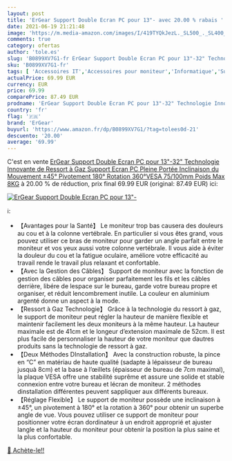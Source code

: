 ```yaml
---
layout: post
title: 'ErGear Support Double Ecran PC pour 13"- avec 20.00 % rabais '
date: 2021-06-19 21:21:48
image: 'https://m.media-amazon.com/images/I/419TYQkJezL._SL500_._SL400_.jpg'
comments: true
category: ofertas
author: 'tole.es'
slug: 'B0899XV7G1-fr ErGear Support Double Ecran PC pour 13"-32" Technologie...'
sku: 'B0899XV7G1-fr'
tags: [ 'Accessoires IT','Accessoires pour moniteur','Informatique','Supports et rehausseurs décran','ergear', ]
actualPrice: 69.99 EUR
currency: EUR
price: 69.99
comparePrice: 87.49 EUR
prodname: 'ErGear Support Double Ecran PC pour 13"-32" Technologie Innovante de Ressort à Gaz Support Ecran PC Pleine Portée Inclinaison du Mouvement ±45° Pivotement 180° Rotation 360°VESA 75/100mm Poids Max 8KG'
country: 'fr'
flag: '🇫🇷'
brand: 'ErGear'
buyurl: 'https://www.amazon.fr/dp/B0899XV7G1/?tag=tolees0d-21'
descuento: '20.00'
average: '69.99'
---
```


C'est en vente [ErGear Support Double Ecran PC pour 13"-32" Technologie Innovante de Ressort à Gaz Support Ecran PC Pleine Portée Inclinaison du Mouvement ±45° Pivotement 180° Rotation 360°VESA 75/100mm Poids Max 8KG](https://www.amazon.fr/dp/B0899XV7G1/?tag=tolees0d-21)  à  20.00 % de réduction, prix final  69.99 EUR (original: 87.49 EUR) ici:

[![ErGear Support Double Ecran PC pour 13"-](https://m.media-amazon.com/images/I/419TYQkJezL._SL500_._SL400_.jpg)](https://www.amazon.fr/dp/B0899XV7G1/?tag=tolees0d-21)

ℹ️:

- 【Avantages pour la Santé】 Le moniteur trop bas causera des douleurs au cou et à la colonne vertébrale. En particulier si vous êtes grand, vous pouvez utiliser ce bras de moniteur pour garder un angle parfait entre le moniteur et vos yeux aussi votre colonne vertébrale. Il vous aide à éviter la douleur du cou et la fatigue oculaire, améliore votre efficacité au travail rende le travail plus relaxant et confortable.
- 【Avec la Gestion des Câbles】 Support de moniteur avec la fonction de gestion des câbles pour organiser parfaitement les fils et les câbles derrière, libére de lespace sur le bureau, garde votre bureau propre et organiser, et réduit lencombrement inutile. La couleur en aluminium argenté donne un aspect à la mode.
- 【Ressort à Gaz Technologie】 Grâce à la technologie du ressort à gaz, le support de moniteur peut régler la hauteur de manière flexible et maintenir facilement les deux moniteurs à la même hauteur. La hauteur maximale est de 41cm et le longeur d’extension maximale de 52cm. Il est plus facile de personnaliser la hauteur de votre moniteur que dautres produits sans la technologie de ressort à gaz.
- 【Deux Méthodes DInstallation】 Avec la construction robuste, la pince en “C” en matériau de haute qualité (sadapte à lépaisseur de bureau jusquà 8cm) et la base à l’œillets (épaisseur de bureau de 7cm maximal), la plaque VESA offre une stabilité suprême et assure une solide et stable connexion entre votre bureau et lécran de moniteur. 2 méthodes dinstallation différentes peuvent sappliquer aux différents bureaux.
- 【Réglage Flexible】 Le support de moniteur possède une inclinaison à ±45°, un pivotement à 180° et la rotation à 360° pour obtenir un superbe angle de vue. Vous pouvez utiliser ce support de moniteur pour positionner votre écran dordinateur à un endroit approprié et ajuster langle et la hauteur du moniteur pour obtenir la position la plus saine et la plus confortable.

[🛒 Achète-le!!](https://www.amazon.fr/dp/B0899XV7G1/?tag=tolees0d-21)
